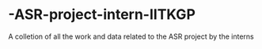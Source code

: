 # -ASR-project-intern-IITKGP
A colletion of all the work and data related to the ASR project by the interns

